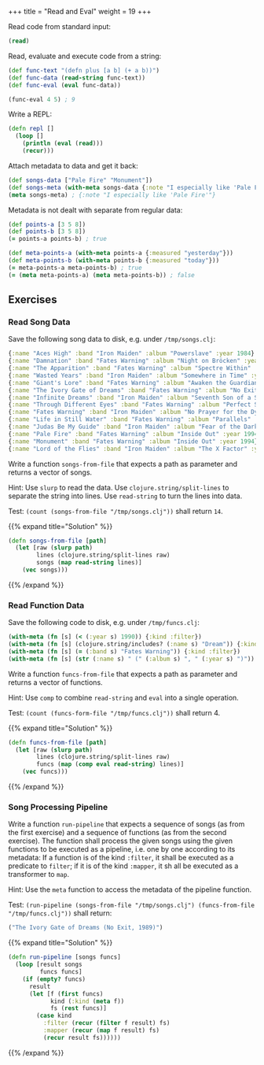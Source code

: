 +++
title = "Read and Eval"
weight = 19
+++

Read code from standard input:

```clojure
(read)
```

Read, evaluate and execute code from a string:

```clojure
(def func-text "(defn plus [a b] (+ a b))")
(def func-data (read-string func-text))
(def func-eval (eval func-data))

(func-eval 4 5) ; 9
```

Write a REPL:

```clojure
(defn repl []
  (loop []
    (println (eval (read)))
    (recur)))
```

Attach metadata to data and get it back:

```clojure
(def songs-data ["Pale Fire" "Monument"])
(def songs-meta (with-meta songs-data {:note "I especially like 'Pale Fire'"}))
(meta songs-meta) ; {:note "I especially like 'Pale Fire'"}
```

Metadata is not dealt with separate from regular data:

```clojure
(def points-a [3 5 8])
(def points-b [3 5 8])
(= points-a points-b) ; true

(def meta-points-a (with-meta points-a {:measured "yesterday"}))
(def meta-points-b (with-meta points-b {:measured "today"}))
(= meta-points-a meta-points-b) ; true
(= (meta meta-points-a) (meta meta-points-b)) ; false
```

## Exercises

### Read Song Data

Save the following song data to disk, e.g. under `/tmp/songs.clj`:

```clojure
{:name "Aces High" :band "Iron Maiden" :album "Powerslave" :year 1984}
{:name "Damnation" :band "Fates Warning" :album "Night on Bröcken" :year 1984}
{:name "The Apparition" :band "Fates Warning" :album "Spectre Within" :year 1985}
{:name "Wasted Years" :band "Iron Maiden" :album "Somewhere in Time" :year 1986}
{:name "Giant's Lore" :band "Fates Warning" :album "Awaken the Guardian" :year 1986}
{:name "The Ivory Gate of Dreams" :band "Fates Warning" :album "No Exit" :year 1988}
{:name "Infinite Dreams" :band "Iron Maiden" :album "Seventh Son of a Seventh Son" :year 1988}
{:name "Through Different Eyes" :band "Fates Warning" :album "Perfect Symmetry" :year 1989}
{:name "Fates Warning" :band "Iron Maiden" :album "No Prayer for the Dying" :year 1990}
{:name "Life in Still Water" :band "Fates Warning" :album "Parallels" :year 1991}
{:name "Judas Be My Guide" :band "Iron Maiden" :album "Fear of the Dark" :year 1992}
{:name "Pale Fire" :band "Fates Warning" :album "Inside Out" :year 1994}
{:name "Monument" :band "Fates Warning" :album "Inside Out" :year 1994}
{:name "Lord of the Flies" :band "Iron Maiden" :album "The X Factor" :year 1995}
```

Write a function `songs-from-file` that expects a path as parameter
and returns a vector of songs.

Hint: Use `slurp` to read the data. Use `clojure.string/split-lines`
to separate the string into lines. Use `read-string` to turn the lines
into data.

Test: `(count (songs-from-file "/tmp/songs.clj"))` shall return `14`.

{{% expand title="Solution" %}}
```clojure
(defn songs-from-file [path]
  (let [raw (slurp path)
        lines (clojure.string/split-lines raw)
        songs (map read-string lines)]
    (vec songs)))
```
{{% /expand %}}

### Read Function Data

Save the following code to disk, e.g. under `/tmp/funcs.clj`:

```clojure
(with-meta (fn [s] (< (:year s) 1990)) {:kind :filter})
(with-meta (fn [s] (clojure.string/includes? (:name s) "Dream")) {:kind :filter})
(with-meta (fn [s] (= (:band s) "Fates Warning")) {:kind :filter})
(with-meta (fn [s] (str (:name s) " (" (:album s) ", " (:year s) ")")) {:kind :mapper})
```

Write a function `funcs-from-file` that expects a path as parameter
and returns a vector of functions.

Hint: Use `comp` to combine `read-string` and `eval` into a single
operation.

Test: `(count (funcs-form-file "/tmp/funcs.clj"))` shall return 4.

{{% expand title="Solution" %}}
```clojure
(defn funcs-from-file [path]
  (let [raw (slurp path)
        lines (clojure.string/split-lines raw)
        funcs (map (comp eval read-string) lines)]
    (vec funcs)))
```
{{% /expand %}}

### Song Processing Pipeline

Write a function `run-pipeline` that expects a sequence of songs (as
from the first exercise) and a sequence of functions (as from the
second exercise). The function shall process the given songs using the
given functions to be executed as a pipeline, i.e. one by one
according to its metadata: If a function is of the kind `:filter`, it
shall be executed as a predicate to `filter`; if it is of the kind
`:mapper`, it sh all be executed as a transformer to `map`.

Hint: Use the `meta` function to access the metadata of the pipeline
function.

Test: `(run-pipeline (songs-from-file "/tmp/songs.clj")
(funcs-from-file "/tmp/funcs.clj"))` shall return:

```clojure
("The Ivory Gate of Dreams (No Exit, 1989)")
```

{{% expand title="Solution" %}}
```clojure
(defn run-pipeline [songs funcs]
  (loop [result songs
         funcs funcs]
    (if (empty? funcs)
      result
      (let [f (first funcs)
            kind (:kind (meta f))
            fs (rest funcs)]
        (case kind
          :filter (recur (filter f result) fs)
          :mapper (recur (map f result) fs)
          (recur result fs))))))
```
{{% /expand %}}